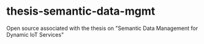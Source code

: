 # thesis-semantic-data-mgmt
Open source associated with the thesis on "Semantic Data Management for Dynamic IoT Services"
